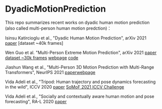 # DyadicMotionPrediction

This repo summarizes recent works on dyadic human motion prediction (also called multi-person human motion predction)：

Isinsu Katircioglu et al., "Dyadic Human Motion Prediction", arXiv 2021 [paper](https://arxiv.org/abs/2112.00396) [dataset ~40k frames]

Wen Guo et al. "Multi-Person Extreme Motion Prediction", arXiv 2021 [paper](https://arxiv.org/abs/2105.08825) [dataset ~30k frames](https://zenodo.org/record/5578329#.Ya_YmPGZP0r) [webpage](https://team.inria.fr/robotlearn/multi-person-extreme-motion-prediction/) [code](https://github.com/GUO-W/MultiMotion)

Jiashun Wang et al., "Multi-Person 3D Motion Prediction with Multi-Range Transformers", NeurIPS 2021 [paper](https://arxiv.org/abs/2111.12073)[webpage](https://jiashunwang.github.io/MRT/)

Vida Adeli et al., "Tripod: Human trajectory and pose dynamics forecasting in the wild", ICCV 2020 [paper](https://arxiv.org/abs/2104.04029) [SoMoF 2021 ICCV Challenge](https://somof.stanford.edu/)

Vida Adeli et al., "Socially and contextually aware human motion and pose forecasting", RA-L 2020 [paper](https://arxiv.org/abs/2007.06843)
 
 

